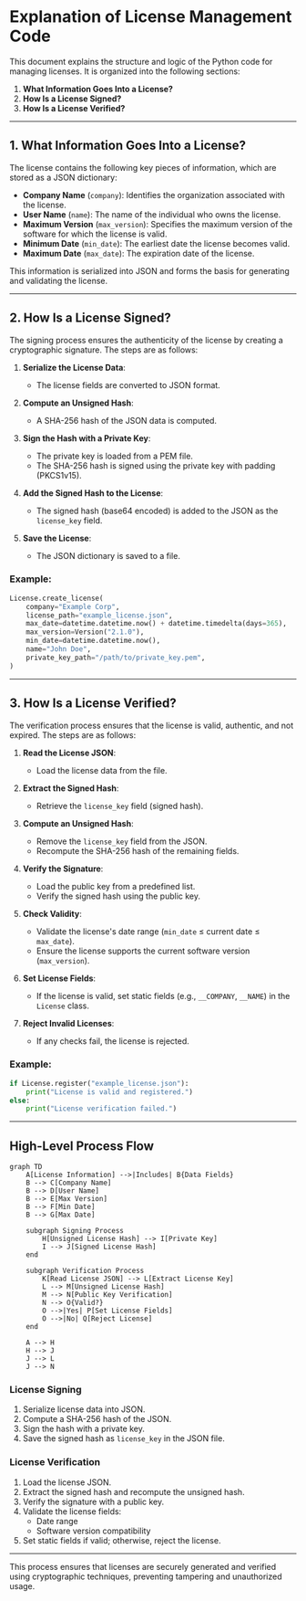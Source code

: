 # Explanation of License Management Code

This document explains the structure and logic of the Python code for managing licenses. It is organized into the following sections:

1. **What Information Goes Into a License?**
2. **How Is a License Signed?**
3. **How Is a License Verified?**

---

## 1. What Information Goes Into a License?

The license contains the following key pieces of information, which are stored as a JSON dictionary:

- **Company Name** (`company`): Identifies the organization associated with the license.
- **User Name** (`name`): The name of the individual who owns the license.
- **Maximum Version** (`max_version`): Specifies the maximum version of the software for which the license is valid.
- **Minimum Date** (`min_date`): The earliest date the license becomes valid.
- **Maximum Date** (`max_date`): The expiration date of the license.

This information is serialized into JSON and forms the basis for generating and validating the license.

---

## 2. How Is a License Signed?

The signing process ensures the authenticity of the license by creating a cryptographic signature. The steps are as follows:

1. **Serialize the License Data**:
   - The license fields are converted to JSON format.

2. **Compute an Unsigned Hash**:
   - A SHA-256 hash of the JSON data is computed.

3. **Sign the Hash with a Private Key**:
   - The private key is loaded from a PEM file.
   - The SHA-256 hash is signed using the private key with padding (PKCS1v15).

4. **Add the Signed Hash to the License**:
   - The signed hash (base64 encoded) is added to the JSON as the `license_key` field.

5. **Save the License**:
   - The JSON dictionary is saved to a file.

### Example:

```python
License.create_license(
    company="Example Corp",
    license_path="example_license.json",
    max_date=datetime.datetime.now() + datetime.timedelta(days=365),
    max_version=Version("2.1.0"),
    min_date=datetime.datetime.now(),
    name="John Doe",
    private_key_path="/path/to/private_key.pem",
)
```

---

## 3. How Is a License Verified?

The verification process ensures that the license is valid, authentic, and not expired. The steps are as follows:

1. **Read the License JSON**:
   - Load the license data from the file.

2. **Extract the Signed Hash**:
   - Retrieve the `license_key` field (signed hash).

3. **Compute an Unsigned Hash**:
   - Remove the `license_key` field from the JSON.
   - Recompute the SHA-256 hash of the remaining fields.

4. **Verify the Signature**:
   - Load the public key from a predefined list.
   - Verify the signed hash using the public key.

5. **Check Validity**:
   - Validate the license's date range (`min_date` ≤ current date ≤ `max_date`).
   - Ensure the license supports the current software version (`max_version`).

6. **Set License Fields**:
   - If the license is valid, set static fields (e.g., `__COMPANY`, `__NAME`) in the `License` class.

7. **Reject Invalid Licenses**:
   - If any checks fail, the license is rejected.

### Example:

```python
if License.register("example_license.json"):
    print("License is valid and registered.")
else:
    print("License verification failed.")
```

---

## High-Level Process Flow

```mermaid
graph TD
    A[License Information] -->|Includes| B{Data Fields}
    B --> C[Company Name]
    B --> D[User Name]
    B --> E[Max Version]
    B --> F[Min Date]
    B --> G[Max Date]

    subgraph Signing Process
        H[Unsigned License Hash] --> I[Private Key]
        I --> J[Signed License Hash]
    end

    subgraph Verification Process
        K[Read License JSON] --> L[Extract License Key]
        L --> M[Unsigned License Hash]
        M --> N[Public Key Verification]
        N --> O{Valid?}
        O -->|Yes| P[Set License Fields]
        O -->|No| Q[Reject License]
    end

    A --> H
    H --> J
    J --> L
    J --> N
```

### License Signing
1. Serialize license data into JSON.
2. Compute a SHA-256 hash of the JSON.
3. Sign the hash with a private key.
4. Save the signed hash as `license_key` in the JSON file.

### License Verification
1. Load the license JSON.
2. Extract the signed hash and recompute the unsigned hash.
3. Verify the signature with a public key.
4. Validate the license fields:
   - Date range
   - Software version compatibility
5. Set static fields if valid; otherwise, reject the license.

---

This process ensures that licenses are securely generated and verified using cryptographic techniques, preventing tampering and unauthorized usage.
